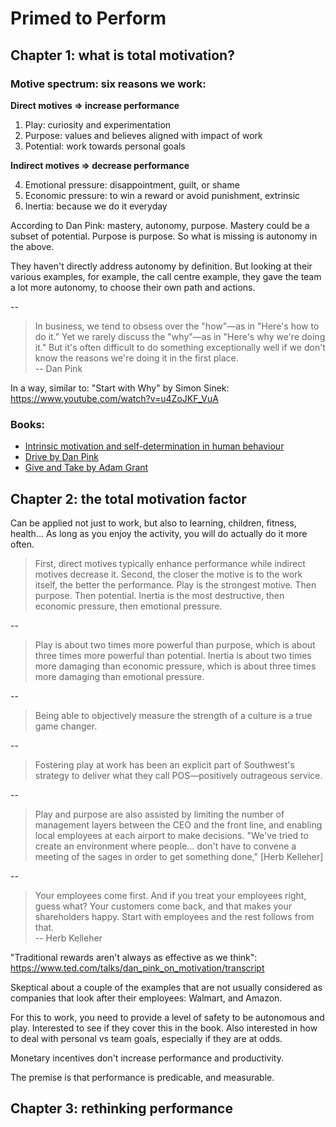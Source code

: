 # Primed to Perform

## Chapter 1: what is total motivation?

### Motive spectrum: six reasons we work:

**Direct motives => increase performance**

1. Play: curiosity and experimentation
2. Purpose: values and believes aligned with impact of work
3. Potential: work towards personal goals

**Indirect motives => decrease performance**

4. Emotional pressure: disappointment, guilt, or shame
5. Economic pressure: to win a reward or avoid punishment, extrinsic
6. Inertia: because we do it everyday

According to Dan Pink: mastery, autonomy, purpose.
Mastery could be a subset of potential. Purpose is purpose.
So what is missing is autonomy in the above.

They haven't directly address autonomy by definition. But looking at their various examples,
for example, the call centre example, they gave the team a lot more autonomy,
to choose their own path and actions.

--
> In business, we tend to obsess over the "how"—as in "Here's how to do it."
Yet we rarely discuss the "why"—as in "Here's why we're doing it."
But it's often difficult to do something exceptionally well
if we don't know the reasons we're doing it in the first place.  
> -- Dan Pink

In a way, similar to: "Start with Why" by Simon Sinek: https://www.youtube.com/watch?v=u4ZoJKF_VuA

### Books:

- [Intrinsic motivation and self-determination in human behaviour](https://www.amazon.com/Intrinsic-Motivation-Self-Determination-Perspectives-Psychology/dp/0306420228)
- [Drive by Dan Pink](https://www.danpink.com/books/drive/)
- [Give and Take by Adam Grant](https://www.adamgrant.net/give-and-take)

## Chapter 2: the total motivation factor

Can be applied not just to work, but also to learning, children, fitness, health...
As long as you enjoy the activity, you will do actually do it more often.

> First, direct motives typically enhance performance while indirect motives decrease it.
Second, the closer the motive is to the work itself, the better the performance.
Play is the strongest motive. Then purpose. Then potential.
Inertia is the most destructive, then economic pressure, then emotional pressure.

--
> Play is about two times more powerful than purpose,
which is about three times more powerful than potential.
Inertia is about two times more damaging than economic pressure,
which is about three times more damaging than emotional pressure.

--
> Being able to objectively measure the strength of a culture is a true game changer.

--
> Fostering play at work has been an explicit part of Southwest's strategy
to deliver what they call POS—positively outrageous service.

--
> Play and purpose are also assisted by limiting the number of management layers
between the CEO and the front line,
and enabling local employees at each airport to make decisions.
"We've tried to create an environment where people...
don't have to convene a meeting of the sages in order to get something done," [Herb Kelleher]

--
> Your employees come first. And if you treat your employees right, guess what?
Your customers come back, and that makes your shareholders happy.
Start with employees and the rest follows from that.  
> -- Herb Kelleher

"Traditional rewards aren't always as effective as we think":
https://www.ted.com/talks/dan_pink_on_motivation/transcript

Skeptical about a couple of the examples that
are not usually considered as companies that look after their employees: Walmart, and Amazon.

For this to work, you need to provide a level of safety to be autonomous and play.
Interested to see if they cover this in the book.
Also interested in how to deal with personal vs team goals, especially if they are at odds.

Monetary incentives don't increase performance and productivity.

The premise is that performance is predicable, and measurable.

## Chapter 3: rethinking performance
